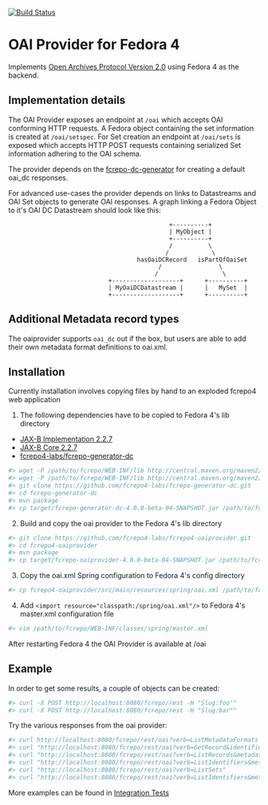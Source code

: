 [![Build Status](https://travis-ci.org/fcrepo4-labs/fcrepo4-oaiprovider.svg?branch=master)](https://travis-ci.org/fcrepo4-labs/fcrepo4-oaiprovider)

OAI Provider for Fedora 4
=========================

Implements [Open Archives Protocol Version 2.0](http://www.openarchives.org/OAI/openarchivesprotocol.html) using Fedora 4 as the backend.

Implementation details
-------------
The OAI Provider exposes an endpoint at `/oai` which accepts OAI conforming HTTP requests.
A Fedora object containing the set information is created at `/oai/setspec`.
For Set creation an endpoint at `/oai/sets` is exposed which accepts HTTP POST requests containing serialized Set information adhering to the OAI schema.

The provider depends on the [fcrepo-dc-generator](https://github.com/fcrepo4-labs/fcrepo-generator-dc) for creating a default oai_dc responses.

For advanced use-cases the provider depends on links to Datastreams and OAI Set objects to generate OAI responses.
A graph linking a Fedora Object to it's OAI DC Datastream should look like this:
 
                                                 +----------+
                                                 | MyObject | 
                                                 +----------+
                                                 /          \
                                                /            \
                                        hasOaiDCRecord   isPartOfOaiSet
                                              /                \
                                             /                  \
                                +-------------------+      +----------+
                                | MyOaiDCDatastream |      |   MySet  |
                                +-------------------+      +----------+
                                
Additional Metadata record types
--------------------------------

The oaiprovider supports `oai_dc` out if the box, but users are able to add their own metadata format definitions to oai.xml.

Installation
------------
Currently installation involves copying files by hand to an exploded fcrepo4 web application

1. The following dependencies have to be copied to Fedora 4's lib directory
 - [JAX-B Implementation 2.2.7](http://mvnrepository.com/artifact/com.sun.xml.bind/jaxb-impl/2.2.7)
 - [JAX-B Core 2.2.7](http://mvnrepository.com/artifact/com.sun.xml.bind/jaxb-core/2.2.7)
 - [fcrepo4-labs/fcrepo-generator-dc](https://github.com/fcrepo4-labs/fcrepo-generator-dc)
 
```bash
#> wget -P /path/to/fcrepo/WEB-INF/lib http://central.maven.org/maven2/com/sun/xml/bind/jaxb-impl/2.2.7/jaxb-impl-2.2.7.jar
#> wget -P /path/to/fcrepo/WEB-INF/lib http://central.maven.org/maven2/com/sun/xml/bind/jaxb-core/2.2.7/jaxb-core-2.2.7.jar
#> git clone https://github.com/fcrepo4-labs/fcrepo-generator-dc.git
#> cd fcrepo-generator-dc
#> mvn package
#> cp target/fcrepo-generator-dc-4.0.0-beta-04-SNAPSHOT.jar /path/to/fcrepo/WEB-INF/lib/
```
 
2. Build and copy the oai provider to the Fedora 4's lib directory
```bash
#> git clone https://github.com/fcrepo4-labs/fcrepo4-oaiprovider.git
#> cd fcrepo4-oaiprovider
#> mvn package
#> cp target/fcrepo-oaiprovider-4.0.0-beta-04-SNAPSHOT.jar /path/to/fcrepo/WEB-INF/lib/
```

3. Copy the oai.xml Spring configuration to Fedora 4's config directory

```bash
#> cp fcrepo4-oaiprovider/src/main/resources/spring/oai.xml /path/to/fcrepo/WEB-INF/classes/spring/
```

4. Add `<import resource="classpath:/spring/oai.xml"/>` to Fedora 4's master.xml configuration file

```bash
#> vim /path/to/fcrepo/WEB-INF/classes/spring/master.xml
```

After restarting Fedora 4 the OAI Provider is available at /oai


Example
-------

In order to get some results, a couple of objects can be created:

```bash
#> curl -X POST http://localhost:8080/fcrepo/rest -H "Slug:foo""
#> curl -X POST http://localhost:8080/fcrepo/rest -H "Slug:bar""
```

Try the various responses from the oai provider:

```bash
#> curl http://localhost:8080/fcrepo/rest/oai?verb=ListMetadataFormats
#> curl "http://localhost:8080/fcrepo/rest/oai?verb=GetRecord&identifier=MyObject&metadataPrefix=oai_dc"
#> curl "http://localhost:8080/fcrepo/rest/oai?verb=ListRecords&metadataPrefix=oai_dc"
#> curl "http://localhost:8080/fcrepo/rest/oai?verb=ListIdentifiers&metadataPrefix=oai_dc"
#> curl "http://localhost:8080/fcrepo/rest/oai?verb=ListSets"
#> curl "http://localhost:8080/fcrepo/rest/oai?verb=ListIdentifiers&metadataPrefix=oai_dc&set=MyOAISet"
```

More examples can be found in [Integration Tests](https://github.com/fcrepo4-labs/fcrepo4-oaiprovider/tree/master/src/test/java/org/fcrepo/oai/integration)
                                
